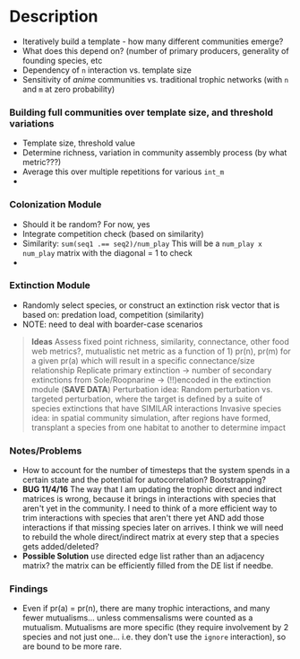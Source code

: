 # Description

*	Iteratively build a template - how many different communities emerge?
* What does this depend on? (number of primary producers, generality of founding species, etc
*	Dependency of `n` interaction vs. template size
*	Sensitivity of *anime* communities vs. traditional trophic networks (with `n` and `m` at zero probability)


### Building full communities over template size, and threshold variations
*	Template size, threshold value
*	Determine richness, variation in community assembly process (by what metric???)
*	Average this over multiple repetitions for various `int_m`
*

### Colonization Module
*	Should it be random? For now, yes
*	Integrate competition check (based on similarity)
*	Similarity: `sum(seq1 .== seq2)/num_play`  This will be a `num_play x num_play` matrix with the diagonal = 1 to check
*

### Extinction Module
*	Randomly select species, or construct an extinction risk vector that is based on: predation load, competition (similarity)
*	NOTE: need to deal with boarder-case scenarios

> **Ideas**
> Assess fixed point richness, similarity, connectance, other food web metrics?, mutualistic net metric as a function of 1) pr(n), pr(m) for a given pr(a) which will result in a specific connectance/size relationship
>	Replicate primary extinction -> number of secondary extinctions from Sole/Roopnarine -> (!!)encoded in the extinction module (**SAVE DATA**)
>	Perturbation idea: Random perturbation vs. targeted perturbation, where the target is defined by a suite of species extinctions that have SIMILAR interactions
>	Invasive species idea: in spatial community simulation, after regions have formed, transplant a species from one habitat to another to determine impact


### Notes/Problems
* How to account for the number of timesteps that the system spends in a certain state and the potential for autocorrelation? Bootstrapping?
* **BUG 11/4/16** The way that I am updating the trophic direct and indirect matrices is wrong, because it brings in interactions with species that aren't yet in the community. I need to think of a more efficient way to trim interactions with species that aren't there yet AND add those interactions if that missing species later on arrives. I think we will need to rebuild the whole direct/indirect matrix at every step that a species gets added/deleted?
* **Possible Solution** use directed edge list rather than an adjacency matrix? the matrix can be efficiently filled from the DE list if needbe.




### Findings
* Even if pr(a) = pr(n), there are many trophic interactions, and many fewer mutualisms... unless commensalisms were counted as a mutualism. Mutualisms are more specific (they require involvement by 2 species and not just one... i.e. they don't use the `ignore` interaction), so are bound to be more rare.
